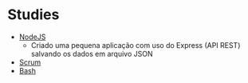 # Studies
- [NodeJS](nodejs.md)
  - Criado uma pequena aplicação com uso do Express (API REST) salvando os dados em arquivo JSON
- [Scrum](scrum.md)
- [Bash](bash.md)